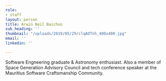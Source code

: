 ```yaml
---
role:
- staff
layout: person
title: Arwin Neil Baichoo
sub_heading: ''
thumbnail: "/uploads/2019/05/29/clqAOTnh_400x400.jpg"
email: ''
linkedin: ''

---
```

Software Engneering graduate & Astronomy enthusiast. Also a member of Space Generation Advisory Council and tech conference speaker at the Mauritius Software Craftsmanship Community.